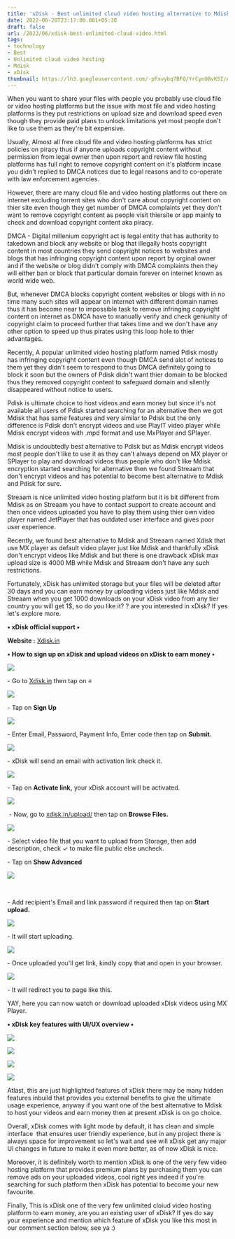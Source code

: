 ```yaml
---
title: 'xDisk - Best unlimited cloud video hosting alternative to Mdisk.'
date: 2022-06-20T23:17:00.001+05:30
draft: false
url: /2022/06/xdisk-best-unlimited-cloud-video.html
tags: 
- technology
- Best
- Unlimited cloud video hosting
- Mdisk
- xDisk
thumbnail: https://lh3.googleusercontent.com/-pFxvybq7BFQ/YrCynO8vK5I/AAAAAAAAMAU/hRbKkVfblGYli5jLbYUFWkTlg6r7u8sBgCNcBGAsYHQ/s1600/1655747223265687-0.png
---
```


  

When you want to share your files with people you probably use cloud file or video hosting platforms but the issue with most file and video hosting platforms is they put restrictions on upload size and download speed even though they provide paid plans to unlock limitations yet most people don't like to use them as they're bit expensive.

  

Usually, Almost all free cloud file and video hosting platforms has strict policies on piracy thus if anyone uploads copyright content without permission from legal owner then upon report and review file hosting platforms has full right to remove copyright content on it's platform incase you didn't replied to DMCA notices due to legal reasons and to co-operate with law enforcement agencies.

  

However, there are many cloud file and video hosting platforms out there on internet excluding torrent sites who don't care about copyright content on thier site even though they get number of DMCA complaints yet they don't want to remove copyright content as people visit thiersite or app mainly to check and download copyright content aka piracy.

  

DMCA - Digital millenium copyright act is legal entity that has authority to takedown and block any website or blog that illegally hosts copyright content in most countries they send copyright notices to websites and blogs that has infringing copyright content upon report by orginal owner and if the website or blog didn't comply with DMCA complaints then they will either ban or block that particular domain forever on internet known as world wide web.

  

But, whenever DMCA blocks copyright content websites or blogs with in no time many such sites will appear on internet with different domain names thus it has become near to impossible task to remove infringing copyright content on internet as DMCA have to manually verify and check geniunity of copyright claim to proceed further that takes time and we don't have any other option to speed up thus pirates using this loop hole to thier advantages.

  

Recently, A popular unlimited video hosting platform named Pdisk mostly has infringing copyright content even though DMCA send alot of notices to them yet they didn't seem to respond to thus DMCA definitely going to block it soon but the owners of Pdisk didn't want thier domain to be blocked thus they removed copyright content to safeguard domain and silently disappeared without notice to users.

  

Pdisk is ultimate choice to host videos and earn money but since it's not available all users of Pdisk started searching for an alternative then we got Mdisk that has same features and very similar to Pdisk but the only difference is Pdisk don't encrypt videos and use PlayIT video player while Mdisk encrypt videos with .mpd format and use MxPlayer and SPlayer.

  

Mdisk is undoubtedly best alternative to Pdisk but as Mdisk encrypt videos most people don't like to use it as they can't always depend on MX player or SPlayer to play and download videos thus people who don't like Mdisk encryption started searching for alternative then we found Streaam that don't encrypt videos and has potential to become best alternative to Mdisk and Pdisk for sure.

  

Streaam is nice unlimited video hosting platform but it is bit different from Mdisk as on Streaam you have to contact support to create account and then once videos uploaded you have to play them using thier own video player named JetPlayer that has outdated user interface and gives poor user experience.

  

Recently, we found best alternative to Mdisk and Streaam named Xdisk that use MX player as default video player just like Mdisk and thankfully xDisk don't encrypt videos like Mdisk and but there is one drawback xDisk max upload size is 4000 MB while Mdisk and Streaam don't have any such restrictions.

  

Fortunately, xDisk has unlimited storage but your files will be deleted after 30 days and you can earn money by uploading videos just like Mdisk and Streaam when you get 1000 downloads on your xDisk video from any tier country you will get 1$, so do you like it? ? are you interested in xDisk? If yes let's explore more.

  

**• xDisk official support •**

**Website :** [Xdisk.in](http://Xdisk.in)

  

**• How to sign up on xDisk and upload videos on xDisk to earn money •**

 **![](https://lh3.googleusercontent.com/-TzuUaFp0478/YrCyl6T6wCI/AAAAAAAAMAQ/TkmJFRSE8hsH8RqH6moznGn4bb4sYySRwCNcBGAsYHQ/s1600/1655747218026754-1.png)** 

\- Go to [Xdisk.in](http://Xdisk.in) then tap on **≡**

 **![](https://lh3.googleusercontent.com/-3lReIHzChus/YrCykqtGcDI/AAAAAAAAMAM/6O6zQjipqHwV0NyqHzyVTyBD4J6d-gLowCNcBGAsYHQ/s1600/1655747214621212-2.png)** 

\- Tap on **Sign Up**

 **![](https://lh3.googleusercontent.com/-JmJ_GtiJyUQ/YrCyjsGYTHI/AAAAAAAAMAI/Nx-8z2rPkLQ_WgOKYQT8GCgyXOtBcMu4ACNcBGAsYHQ/s1600/1655747210587498-3.png)** 

\- Enter Email, Password, Payment Info, Enter code then tap on **Submit.**

 **![](https://lh3.googleusercontent.com/-Og2Che3ub5Y/YrCyiuHjm6I/AAAAAAAAMAE/MBTBpkp93Z8abA1AnWPP6go_Gp3VFh_4gCNcBGAsYHQ/s1600/1655747206973377-4.png)** 

\- xDisk will send an email with activation link check it.

  

 ![](https://lh3.googleusercontent.com/-le03OrZP2JA/YrCyh6TS1HI/AAAAAAAAMAA/mxznG9c9TgMd3Z9Zw1QdRzkxnM-doKAYQCNcBGAsYHQ/s1600/1655747203228158-5.png) 

  

\- Tap on **Activate link,** your xDisk account will be activated.

 **![](https://lh3.googleusercontent.com/-oKpIQlF9FVE/YrCyg6rwZdI/AAAAAAAAL_8/KR_1ZeRc7gEUNwBEtGjulL3BtAvxVcQQgCNcBGAsYHQ/s1600/1655747199438603-6.png)** 

 - Now, go to [xdisk.in/upload/](http://xdisk.in/upload/) then tap on **Browse Files.**

 **![](https://lh3.googleusercontent.com/-py4Ll4RW__o/YrCyf8EdcdI/AAAAAAAAL_4/TxZ1TNg3quA4xwowVwbaQhdssrpY8okaQCNcBGAsYHQ/s1600/1655747195723994-7.png)** 

\- Select video file that you want to upload from Storage, then add description, check ✓ to make file public else uncheck.

  

\- Tap on **Show Advanced**

  

 ![](https://lh3.googleusercontent.com/-eSUjB7BefJ0/YrCye05WbAI/AAAAAAAAL_0/gYk35sGnb3EMIgwy2UnvDFYeuxMz0q5UwCNcBGAsYHQ/s1600/1655747192130106-8.png) 

 

\- Add recipient's Email and link password if required then tap on **Start upload.**

 **![](https://lh3.googleusercontent.com/-bkGd-wD6Hdc/YrCyeMLqFrI/AAAAAAAAL_w/vxKcXz2PKnos0ILMcQIIxpnvQPLgyDjRACNcBGAsYHQ/s1600/1655747188344044-9.png)** 

\- It will start uploading.

 **![](https://lh3.googleusercontent.com/-rJwGq9v7uXs/YrCydI2XobI/AAAAAAAAL_s/UDoaEkX1-fAiFHinBDTsvPh7i30G7OHawCNcBGAsYHQ/s1600/1655747184667219-10.png)** 

\- Once uploaded you'll get link, kindly copy that and open in your browser.

  

 ![](https://lh3.googleusercontent.com/-C3lLV-pap3g/YrCycD0DtXI/AAAAAAAAL_o/laF_G00e1o8KWAqwMgQMvbUJtFcfgmW9wCNcBGAsYHQ/s1600/1655747180214713-11.png) 

  

  

  

\- It will redirect you to page like this.

  

YAY, here you can now watch or download uploaded xDisk videos using MX Player.

  

**• xDisk key features with UI/UX overview •**

 **![](https://lh3.googleusercontent.com/-W92oJfZri-o/YrCybP_LuMI/AAAAAAAAL_k/RY3AwHLk5k8oVuVX_gtJ5H2mZQW0OFlgQCNcBGAsYHQ/s1600/1655747176032561-12.png)** 

 ![](https://lh3.googleusercontent.com/-c-LiCa9dDII/YrCyZ9Zdt_I/AAAAAAAAL_g/c1KPmzF1XNwobt6np466zEDo8ExOU8c4QCNcBGAsYHQ/s1600/1655747171321622-13.png) 

  

  

 ![](https://lh3.googleusercontent.com/-ySORsEZ0HII/YrCyY7nn4AI/AAAAAAAAL_c/G_7UxIxMcpUvsc_r0NfOny6TQq0dwAUawCNcBGAsYHQ/s1600/1655747167264184-14.png) 

  

 ![](https://lh3.googleusercontent.com/-b5GNQa6SWP8/YrCyX0qwmyI/AAAAAAAAL_Y/wJU2dEZtEKcKNITq3jhNgUq7yV7tq47ggCNcBGAsYHQ/s1600/1655747155968366-15.png) 

  

  

Atlast, this are just highlighted features of xDisk there may be many hidden features inbuild that provides you external benefits to give the ultimate usage experience, anyway if you want one of the best alternative to Mdisk to host your videos and earn money then at present xDisk is on go choice.

  

Overall, xDisk comes with light mode by default, it has clean and simple interface  that ensures user friendly experience, but in any project there is always space for improvement so let's wait and see will xDisk get any major UI changes in future to make it even more better, as of now xDisk is nice.

  

Moreover, it is definitely worth to mention xDisk is one of the very few video hosting platform that provides premium plans by purchasing them you can remove ads on your uploaded videos, cool right yes indeed if you're searching for such platform then xDisk has potential to become your new favourite.

  

Finally, This is xDisk one of the very few unlimited cloiud video hosting platform to earn money, are you an existing user of xDisk? If yes do say your experience and mention which feature of xDisk you like this most in our comment section below, see ya :)